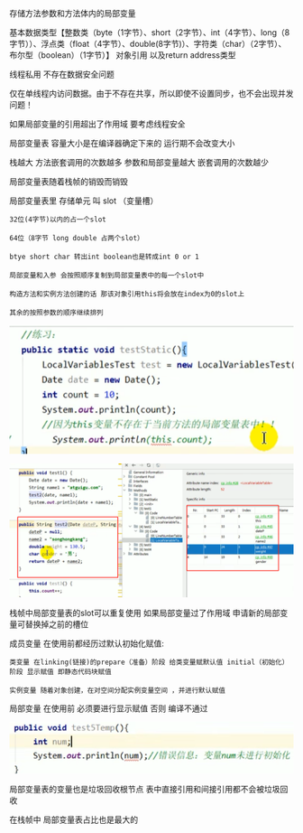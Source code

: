 存储方法参数和方法体内的局部变量

基本数据类型【整数类（byte（1字节）、short（2字节）、int（4字节）、long（8字节））、浮点类（float（4字节）、double(8字节)）、字符类（char）（2字节）、布尔型（boolean）（1字节）】 
对象引用 以及return address类型

线程私用 不存在数据安全问题

仅在单线程内访问数据。由于不存在共享，所以即使不设置同步，也不会出现并发问题！

如果局部变量的引用超出了作用域 要考虑线程安全

局部变量表 容量大小是在编译器确定下来的 运行期不会改变大小

栈越大 方法嵌套调用的次数越多 参数和局部变量越大 嵌套调用的次数越少

局部变量表随着栈帧的销毁而销毁


局部变量表里 存储单元 叫 slot （变量槽）

    32位(4字节)以内的占一个slot

    64位（8字节 long double 占两个slot）

    btye short char 转出int boolean也是转成int 0 or 1

    局部变量和入参 会按照顺序复制到局部变量表中的每一个slot中

    构造方法和实例方法创建的话 那该对象引用this将会放在index为0的slot上

    其余的按照参数的顺序继续排列

![img.png](img/img.png)


![img_1.png](img/img_1.png)

栈帧中局部变量表的slot可以重复使用 如果局部变量过了作用域 申请新的局部变量可替换掉之前的槽位

成员变量 在使用前都经历过默认初始化赋值:

    类变量 在linking(链接)的prepare（准备）阶段 给类变量赋默认值 initial（初始化）阶段 显示赋值 即静态代码块赋值

    实例变量 随着对象创建，在对空间分配实例变量空间 ，并进行默认赋值

局部变量 在使用前 必须要进行显示赋值 否则 编译不通过

![img_2.png](img/img_2.png)

局部变量表的变量也是垃圾回收根节点 表中直接引用和间接引用都不会被垃圾回收

在栈帧中 局部变量表占比也是最大的